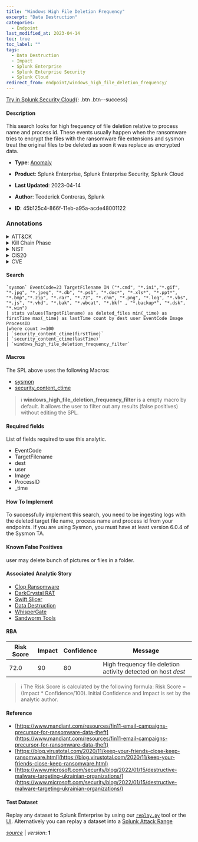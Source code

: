 ```yaml
---
title: "Windows High File Deletion Frequency"
excerpt: "Data Destruction"
categories:
  - Endpoint
last_modified_at: 2023-04-14
toc: true
toc_label: ""
tags:
  - Data Destruction
  - Impact
  - Splunk Enterprise
  - Splunk Enterprise Security
  - Splunk Cloud
redirect_from: endpoint/windows_high_file_deletion_frequency/
---
```




[Try in Splunk Security Cloud](https://www.splunk.com/en_us/cyber-security.html){: .btn .btn--success}

#### Description

This search looks for high frequency of file deletion relative to process name and process id. These events usually happen when the ransomware tries to encrypt the files with the ransomware file extensions and sysmon treat the original files to be deleted as soon it was replace as encrypted data.

- **Type**: [Anomaly](https://github.com/splunk/security_content/wiki/Detection-Analytic-Types)
- **Product**: Splunk Enterprise, Splunk Enterprise Security, Splunk Cloud

- **Last Updated**: 2023-04-14
- **Author**: Teoderick Contreras, Splunk
- **ID**: 45b125c4-866f-11eb-a95a-acde48001122

### Annotations
<details>
  <summary>ATT&CK</summary>

<div markdown="1">

#### [ATT&CK](https://attack.mitre.org/)

| ID          | Technique   | Tactic         |
| ----------- | ----------- |--------------- |
| [T1485](https://attack.mitre.org/techniques/T1485/) | Data Destruction | Impact |

</div>
</details>


<details>
  <summary>Kill Chain Phase</summary>

<div markdown="1">

* Actions On Objectives


</div>
</details>


<details>
  <summary>NIST</summary>

<div markdown="1">

* DE.AE



</div>
</details>

<details>
  <summary>CIS20</summary>

<div markdown="1">

* CIS 10



</div>
</details>

<details>
  <summary>CVE</summary>

<div markdown="1">


</div>
</details>


#### Search

```
`sysmon` EventCode=23 TargetFilename IN ("*.cmd", "*.ini","*.gif", "*.jpg", "*.jpeg", "*.db", "*.ps1", "*.doc*", "*.xls*", "*.ppt*", "*.bmp","*.zip", "*.rar", "*.7z", "*.chm", "*.png", "*.log", "*.vbs", "*.js", "*.vhd", "*.bak", "*.wbcat", "*.bkf" , "*.backup*", "*.dsk", "*.win") 
| stats values(TargetFilename) as deleted_files min(_time) as firstTime max(_time) as lastTime count by dest user EventCode Image ProcessID 
|where count >=100 
| `security_content_ctime(firstTime)` 
| `security_content_ctime(lastTime)` 
| `windows_high_file_deletion_frequency_filter`
```

#### Macros
The SPL above uses the following Macros:
* [sysmon](https://github.com/splunk/security_content/blob/develop/macros/sysmon.yml)
* [security_content_ctime](https://github.com/splunk/security_content/blob/develop/macros/security_content_ctime.yml)

> :information_source:
> **windows_high_file_deletion_frequency_filter** is a empty macro by default. It allows the user to filter out any results (false positives) without editing the SPL.



#### Required fields
List of fields required to use this analytic.
* EventCode
* TargetFilename
* dest
* user
* Image
* ProcessID
* _time



#### How To Implement
To successfully implement this search, you need to be ingesting logs with the deleted target file name, process name and process id  from your endpoints. If you are using Sysmon, you must have at least version 6.0.4 of the Sysmon TA.
#### Known False Positives
user may delete bunch of pictures or files in a folder.

#### Associated Analytic Story
* [Clop Ransomware](/stories/clop_ransomware)
* [DarkCrystal RAT](/stories/darkcrystal_rat)
* [Swift Slicer](/stories/swift_slicer)
* [Data Destruction](/stories/data_destruction)
* [WhisperGate](/stories/whispergate)
* [Sandworm Tools](/stories/sandworm_tools)




#### RBA

| Risk Score  | Impact      | Confidence   | Message      |
| ----------- | ----------- |--------------|--------------|
| 72.0 | 90 | 80 | High frequency file deletion activity detected on host $dest$ |


> :information_source:
> The Risk Score is calculated by the following formula: Risk Score = (Impact * Confidence/100). Initial Confidence and Impact is set by the analytic author.


#### Reference

* [https://www.mandiant.com/resources/fin11-email-campaigns-precursor-for-ransomware-data-theft](https://www.mandiant.com/resources/fin11-email-campaigns-precursor-for-ransomware-data-theft)
* [https://blog.virustotal.com/2020/11/keep-your-friends-close-keep-ransomware.html](https://blog.virustotal.com/2020/11/keep-your-friends-close-keep-ransomware.html)
* [https://www.microsoft.com/security/blog/2022/01/15/destructive-malware-targeting-ukrainian-organizations/](https://www.microsoft.com/security/blog/2022/01/15/destructive-malware-targeting-ukrainian-organizations/)



#### Test Dataset
Replay any dataset to Splunk Enterprise by using our [`replay.py`](https://github.com/splunk/attack_data#using-replaypy) tool or the [UI](https://github.com/splunk/attack_data#using-ui).
Alternatively you can replay a dataset into a [Splunk Attack Range](https://github.com/splunk/attack_range#replay-dumps-into-attack-range-splunk-server)




[*source*](https://github.com/splunk/security_content/tree/develop/detections/endpoint/windows_high_file_deletion_frequency.yml) \| *version*: **1**